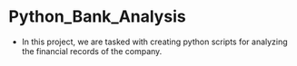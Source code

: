 # Python_Bank_Analysis
* In this project, we are tasked with creating python scripts for analyzing the financial records of the company.
